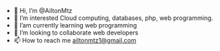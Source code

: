 - 👋 Hi, I’m @AiltonMtz
- 👀 I’m interested Cloud computing, databases, php, web programming.
- 🌱 I’am currently learning web programming
- 💞️ I’m looking to collaborate  web developers
- 📫 How to reach me  ailtonmtz1@gmail.com


